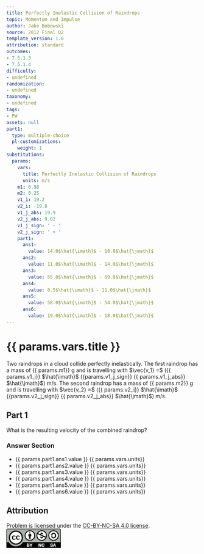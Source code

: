 ```yaml
---
title: Perfectly Inelastic Collision of Raindrops
topic: Momentum and Impulse
author: Jake Bobowski
source: 2012 Final Q2
template_version: 1.0
attribution: standard
outcomes:
- 7.5.1.3
- 7.5.1.4
difficulty:
- undefined
randomization:
- undefined
taxonomy:
- undefined
tags:
- PW
assets: null
part1:
  type: multiple-choice
  pl-customizations:
    weight: 1
substitutions:
  params:
    vars:
      title: Perfectly Inelastic Collision of Raindrops
      units: m/s
    m1: 0.98
    m2: 0.25
    v1_i: 19.2
    v2_i: -19.8
    v1_j_abs: 19.9
    v2_j_abs: 9.02
    v1_j_sign: ' - '
    v2_j_sign: ' + '
    part1:
      ans1:
        value: 14.0$\hat{\imath}$ - 18.0$\hat{\jmath}$
      ans2:
        value: 11.0$\hat{\imath}$ - 14.0$\hat{\jmath}$
      ans3:
        value: 55.0$\hat{\imath}$ - 69.0$\hat{\jmath}$
      ans4:
        value: 8.5$\hat{\imath}$ - 11.0$\hat{\jmath}$
      ans5:
        value: 58.0$\hat{\imath}$ - 54.0$\hat{\jmath}$
      ans6:
        value: 19.0$\hat{\imath}$ - 18.0$\hat{\jmath}$
---
```

# {{ params.vars.title }}
Two raindrops in a cloud collide perfectly inelastically. The first raindrop has a mass of {{ params.m1}} g and is travelling with $\vec{v_1} =$ ({{ params.v1_i}} $\hat{\imath}$ {{params.v1_j_sign}} {{ params.v1_j_abs}} $\hat{\jmath}$) m/s.
The second raindrop has a mass of {{ params.m2}} g and is travelling with $\vec{v_2} =$ ({{ params.v2_i}} $\hat{\imath}$ {{params.v2_j_sign}} {{ params.v2_j_abs}} $\hat{\jmath}$) m/s.

## Part 1

What is the resulting velocity of the combined raindrop?

### Answer Section

- {{ params.part1.ans1.value }} {{ params.vars.units}}
- {{ params.part1.ans2.value }} {{ params.vars.units}}
- {{ params.part1.ans3.value }} {{ params.vars.units}}
- {{ params.part1.ans4.value }} {{ params.vars.units}}
- {{ params.part1.ans5.value }} {{ params.vars.units}}
- {{ params.part1.ans6.value }} {{ params.vars.units}}

## Attribution

Problem is licensed under the [CC-BY-NC-SA 4.0 license](https://creativecommons.org/licenses/by-nc-sa/4.0/).<br> ![The Creative Commons 4.0 license requiring attribution-BY, non-commercial-NC, and share-alike-SA license.](https://raw.githubusercontent.com/firasm/bits/master/by-nc-sa.png)